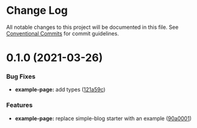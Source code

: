 # Change Log

All notable changes to this project will be documented in this file.
See [Conventional Commits](https://conventionalcommits.org) for commit guidelines.

# 0.1.0 (2021-03-26)


### Bug Fixes

* **example-page:** add types ([121a59c](https://github.com/arshad/next-mdx/commit/121a59cb92b1cccdcc53b36c2e953470c479d13f))


### Features

* **example-page:** replace simple-blog starter with an example ([90a0001](https://github.com/arshad/next-mdx/commit/90a0001175f3c10ea09155f28916023c5d2c7524))
